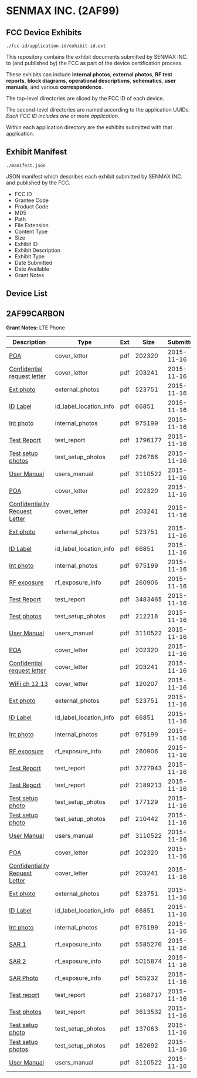 # SENMAX INC. (2AF99)
## FCC Device Exhibits

```
./fcc-id/application-id/exhibit-id.ext
```

This repository contains the exhibit documents submitted by SENMAX INC. to (and published by) the FCC as part of the device certification process.

These exhibits can include **internal photos**, **external photos**, **RF test reports**, **block diagrams**, **operational descriptions**, **schematics**, **user manuals**, and various **correspondence**.

The top-level directories are sliced by the FCC ID of each device.

The second-level directories are named according to the application UUIDs. *Each FCC ID includes one or more application.*

Within each application directory are the exhibits submitted with that application. 

## Exhibit Manifest

```
./manifest.json
```

JSON manifest which describes each exhibit submitted by SENMAX INC. and published by the FCC.

- FCC ID
- Grantee Code
- Product Code
- MD5
- Path
- File Extension
- Content Type
- Size
- Exhibit ID
- Exhibit Description
- Exhibit Type
- Date Submitted
- Date Available
- Grant Notes

## Device List
## 2AF99CARBON
**Grant Notes:** LTE Phone

| Description | Type | Ext | Size | Submitted | Available |
| ----------- | ---- | --- | ---- | --------- | --------- |
| [POA](2AF99CARBON/54cdf6007288a765d291d9a980d47e04/2812691.pdf) | cover_letter | pdf | 202320 | 2015-11-16 | 2015-11-17 |
| [Confidential request letter](2AF99CARBON/54cdf6007288a765d291d9a980d47e04/2812692.pdf) | cover_letter | pdf | 203241 | 2015-11-16 | 2015-11-17 |
| [Ext photo](2AF99CARBON/54cdf6007288a765d291d9a980d47e04/2812695.pdf) | external_photos | pdf | 523751 | 2015-11-16 | 2015-11-17 |
| [ID Label](2AF99CARBON/54cdf6007288a765d291d9a980d47e04/2812697.pdf) | id_label_location_info | pdf | 66851 | 2015-11-16 | 2015-11-17 |
| [Int photo](2AF99CARBON/54cdf6007288a765d291d9a980d47e04/2812696.pdf) | internal_photos | pdf | 975199 | 2015-11-16 | 2015-11-17 |
| [Test Report](2AF99CARBON/54cdf6007288a765d291d9a980d47e04/2812693.pdf) | test_report | pdf | 1796177 | 2015-11-16 | 2015-11-17 |
| [Test setup photos](2AF99CARBON/54cdf6007288a765d291d9a980d47e04/2812694.pdf) | test_setup_photos | pdf | 226786 | 2015-11-16 | 2015-11-17 |
| [User Manual](2AF99CARBON/54cdf6007288a765d291d9a980d47e04/2812698.pdf) | users_manual | pdf | 3110522 | 2015-11-16 | 2015-11-17 |
| [POA](2AF99CARBON/807e748fe0fbb9c4ae489ae811a490a0/2812691.pdf) | cover_letter | pdf | 202320 | 2015-11-16 | 2015-11-17 |
| [Confidentiality Request Letter](2AF99CARBON/807e748fe0fbb9c4ae489ae811a490a0/2812692.pdf) | cover_letter | pdf | 203241 | 2015-11-16 | 2015-11-17 |
| [Ext photo](2AF99CARBON/807e748fe0fbb9c4ae489ae811a490a0/2812695.pdf) | external_photos | pdf | 523751 | 2015-11-16 | 2015-11-17 |
| [ID Label](2AF99CARBON/807e748fe0fbb9c4ae489ae811a490a0/2812697.pdf) | id_label_location_info | pdf | 66851 | 2015-11-16 | 2015-11-17 |
| [Int photo](2AF99CARBON/807e748fe0fbb9c4ae489ae811a490a0/2812696.pdf) | internal_photos | pdf | 975199 | 2015-11-16 | 2015-11-17 |
| [RF exposure](2AF99CARBON/807e748fe0fbb9c4ae489ae811a490a0/2812705.pdf) | rf_exposure_info | pdf | 260906 | 2015-11-16 | 2015-11-17 |
| [Test Report](2AF99CARBON/807e748fe0fbb9c4ae489ae811a490a0/2812706.pdf) | test_report | pdf | 3483465 | 2015-11-16 | 2015-11-17 |
| [Test photos](2AF99CARBON/807e748fe0fbb9c4ae489ae811a490a0/2812707.pdf) | test_setup_photos | pdf | 212218 | 2015-11-16 | 2015-11-17 |
| [User Manual](2AF99CARBON/807e748fe0fbb9c4ae489ae811a490a0/2812698.pdf) | users_manual | pdf | 3110522 | 2015-11-16 | 2015-11-17 |
| [POA](2AF99CARBON/4b89e289755784ee76520718c8204e63/2812691.pdf) | cover_letter | pdf | 202320 | 2015-11-16 | 2015-11-17 |
| [Confidential request letter](2AF99CARBON/4b89e289755784ee76520718c8204e63/2812692.pdf) | cover_letter | pdf | 203241 | 2015-11-16 | 2015-11-17 |
| [WiFi ch 12 13](2AF99CARBON/4b89e289755784ee76520718c8204e63/2812716.pdf) | cover_letter | pdf | 120207 | 2015-11-16 | 2015-11-17 |
| [Ext photo](2AF99CARBON/4b89e289755784ee76520718c8204e63/2812695.pdf) | external_photos | pdf | 523751 | 2015-11-16 | 2015-11-17 |
| [ID Label](2AF99CARBON/4b89e289755784ee76520718c8204e63/2812697.pdf) | id_label_location_info | pdf | 66851 | 2015-11-16 | 2015-11-17 |
| [Int photo](2AF99CARBON/4b89e289755784ee76520718c8204e63/2812696.pdf) | internal_photos | pdf | 975199 | 2015-11-16 | 2015-11-17 |
| [RF exposure](2AF99CARBON/4b89e289755784ee76520718c8204e63/2812705.pdf) | rf_exposure_info | pdf | 260906 | 2015-11-16 | 2015-11-17 |
| [Test Report](2AF99CARBON/4b89e289755784ee76520718c8204e63/2812717.pdf) | test_report | pdf | 3727943 | 2015-11-16 | 2015-11-17 |
| [Test Report](2AF99CARBON/4b89e289755784ee76520718c8204e63/2812719.pdf) | test_report | pdf | 2189213 | 2015-11-16 | 2015-11-17 |
| [Test setup photo](2AF99CARBON/4b89e289755784ee76520718c8204e63/2812718.pdf) | test_setup_photos | pdf | 177129 | 2015-11-16 | 2015-11-17 |
| [Test setup photo](2AF99CARBON/4b89e289755784ee76520718c8204e63/2812720.pdf) | test_setup_photos | pdf | 210442 | 2015-11-16 | 2015-11-17 |
| [User Manual](2AF99CARBON/4b89e289755784ee76520718c8204e63/2812698.pdf) | users_manual | pdf | 3110522 | 2015-11-16 | 2015-11-17 |
| [POA](2AF99CARBON/c9ab72c7453419484b85a17806e85910/2812691.pdf) | cover_letter | pdf | 202320 | 2015-11-16 | 2015-11-16 |
| [Confidentiality Request Letter](2AF99CARBON/c9ab72c7453419484b85a17806e85910/2812692.pdf) | cover_letter | pdf | 203241 | 2015-11-16 | 2015-11-16 |
| [Ext photo](2AF99CARBON/c9ab72c7453419484b85a17806e85910/2812695.pdf) | external_photos | pdf | 523751 | 2015-11-16 | 2015-11-16 |
| [ID Label](2AF99CARBON/c9ab72c7453419484b85a17806e85910/2812697.pdf) | id_label_location_info | pdf | 66851 | 2015-11-16 | 2015-11-16 |
| [Int photo](2AF99CARBON/c9ab72c7453419484b85a17806e85910/2812696.pdf) | internal_photos | pdf | 975199 | 2015-11-16 | 2015-11-16 |
| [SAR 1](2AF99CARBON/c9ab72c7453419484b85a17806e85910/2812741.pdf) | rf_exposure_info | pdf | 5585276 | 2015-11-16 | 2015-11-16 |
| [SAR 2](2AF99CARBON/c9ab72c7453419484b85a17806e85910/2812742.pdf) | rf_exposure_info | pdf | 5015874 | 2015-11-16 | 2015-11-16 |
| [SAR Photo](2AF99CARBON/c9ab72c7453419484b85a17806e85910/2812743.pdf) | rf_exposure_info | pdf | 565232 | 2015-11-16 | 2015-11-16 |
| [Test report](2AF99CARBON/c9ab72c7453419484b85a17806e85910/2812737.pdf) | test_report | pdf | 2168717 | 2015-11-16 | 2015-11-16 |
| [Test photos](2AF99CARBON/c9ab72c7453419484b85a17806e85910/2812739.pdf) | test_report | pdf | 3613532 | 2015-11-16 | 2015-11-16 |
| [Test setup photo](2AF99CARBON/c9ab72c7453419484b85a17806e85910/2812738.pdf) | test_setup_photos | pdf | 137063 | 2015-11-16 | 2015-11-16 |
| [Test setup photos](2AF99CARBON/c9ab72c7453419484b85a17806e85910/2812740.pdf) | test_setup_photos | pdf | 162692 | 2015-11-16 | 2015-11-16 |
| [User Manual](2AF99CARBON/c9ab72c7453419484b85a17806e85910/2812698.pdf) | users_manual | pdf | 3110522 | 2015-11-16 | 2015-11-16 |
